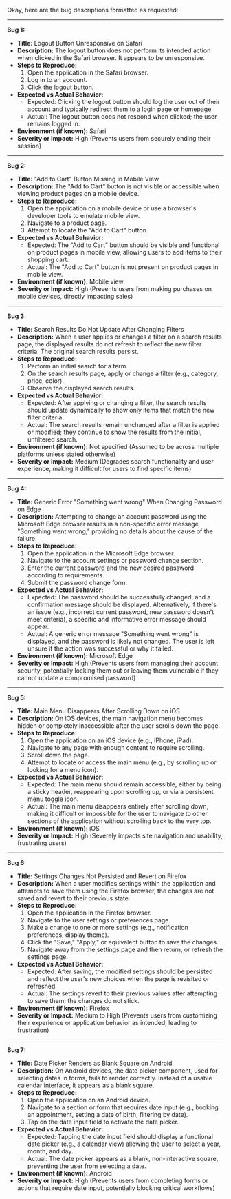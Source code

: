 Okay, here are the bug descriptions formatted as requested:

---

**Bug 1:**

*   **Title:** Logout Button Unresponsive on Safari
*   **Description:** The logout button does not perform its intended action when clicked in the Safari browser. It appears to be unresponsive.
*   **Steps to Reproduce:**
    1.  Open the application in the Safari browser.
    2.  Log in to an account.
    3.  Click the logout button.
*   **Expected vs Actual Behavior:**
    *   Expected: Clicking the logout button should log the user out of their account and typically redirect them to a login page or homepage.
    *   Actual: The logout button does not respond when clicked; the user remains logged in.
*   **Environment (if known):** Safari
*   **Severity or Impact:** High (Prevents users from securely ending their session)

---

**Bug 2:**

*   **Title:** "Add to Cart" Button Missing in Mobile View
*   **Description:** The "Add to Cart" button is not visible or accessible when viewing product pages on a mobile device.
*   **Steps to Reproduce:**
    1.  Open the application on a mobile device or use a browser's developer tools to emulate mobile view.
    2.  Navigate to a product page.
    3.  Attempt to locate the "Add to Cart" button.
*   **Expected vs Actual Behavior:**
    *   Expected: The "Add to Cart" button should be visible and functional on product pages in mobile view, allowing users to add items to their shopping cart.
    *   Actual: The "Add to Cart" button is not present on product pages in mobile view.
*   **Environment (if known):** Mobile view
*   **Severity or Impact:** High (Prevents users from making purchases on mobile devices, directly impacting sales)

---

**Bug 3:**

*   **Title:** Search Results Do Not Update After Changing Filters
*   **Description:** When a user applies or changes a filter on a search results page, the displayed results do not refresh to reflect the new filter criteria. The original search results persist.
*   **Steps to Reproduce:**
    1.  Perform an initial search for a term.
    2.  On the search results page, apply or change a filter (e.g., category, price, color).
    3.  Observe the displayed search results.
*   **Expected vs Actual Behavior:**
    *   Expected: After applying or changing a filter, the search results should update dynamically to show only items that match the new filter criteria.
    *   Actual: The search results remain unchanged after a filter is applied or modified; they continue to show the results from the initial, unfiltered search.
*   **Environment (if known):** Not specified (Assumed to be across multiple platforms unless stated otherwise)
*   **Severity or Impact:** Medium (Degrades search functionality and user experience, making it difficult for users to find specific items)

---

**Bug 4:**

*   **Title:** Generic Error "Something went wrong" When Changing Password on Edge
*   **Description:** Attempting to change an account password using the Microsoft Edge browser results in a non-specific error message "Something went wrong," providing no details about the cause of the failure.
*   **Steps to Reproduce:**
    1.  Open the application in the Microsoft Edge browser.
    2.  Navigate to the account settings or password change section.
    3.  Enter the current password and the new desired password according to requirements.
    4.  Submit the password change form.
*   **Expected vs Actual Behavior:**
    *   Expected: The password should be successfully changed, and a confirmation message should be displayed. Alternatively, if there's an issue (e.g., incorrect current password, new password doesn't meet criteria), a specific and informative error message should appear.
    *   Actual: A generic error message "Something went wrong" is displayed, and the password is likely not changed. The user is left unsure if the action was successful or why it failed.
*   **Environment (if known):** Microsoft Edge
*   **Severity or Impact:** High (Prevents users from managing their account security, potentially locking them out or leaving them vulnerable if they cannot update a compromised password)

---

**Bug 5:**

*   **Title:** Main Menu Disappears After Scrolling Down on iOS
*   **Description:** On iOS devices, the main navigation menu becomes hidden or completely inaccessible after the user scrolls down the page.
*   **Steps to Reproduce:**
    1.  Open the application on an iOS device (e.g., iPhone, iPad).
    2.  Navigate to any page with enough content to require scrolling.
    3.  Scroll down the page.
    4.  Attempt to locate or access the main menu (e.g., by scrolling up or looking for a menu icon).
*   **Expected vs Actual Behavior:**
    *   Expected: The main menu should remain accessible, either by being a sticky header, reappearing upon scrolling up, or via a persistent menu toggle icon.
    *   Actual: The main menu disappears entirely after scrolling down, making it difficult or impossible for the user to navigate to other sections of the application without scrolling back to the very top.
*   **Environment (if known):** iOS
*   **Severity or Impact:** High (Severely impacts site navigation and usability, frustrating users)

---

**Bug 6:**

*   **Title:** Settings Changes Not Persisted and Revert on Firefox
*   **Description:** When a user modifies settings within the application and attempts to save them using the Firefox browser, the changes are not saved and revert to their previous state.
*   **Steps to Reproduce:**
    1.  Open the application in the Firefox browser.
    2.  Navigate to the user settings or preferences page.
    3.  Make a change to one or more settings (e.g., notification preferences, display theme).
    4.  Click the "Save," "Apply," or equivalent button to save the changes.
    5.  Navigate away from the settings page and then return, or refresh the settings page.
*   **Expected vs Actual Behavior:**
    *   Expected: After saving, the modified settings should be persisted and reflect the user's new choices when the page is revisited or refreshed.
    *   Actual: The settings revert to their previous values after attempting to save them; the changes do not stick.
*   **Environment (if known):** Firefox
*   **Severity or Impact:** Medium to High (Prevents users from customizing their experience or application behavior as intended, leading to frustration)

---

**Bug 7:**

*   **Title:** Date Picker Renders as Blank Square on Android
*   **Description:** On Android devices, the date picker component, used for selecting dates in forms, fails to render correctly. Instead of a usable calendar interface, it appears as a blank square.
*   **Steps to Reproduce:**
    1.  Open the application on an Android device.
    2.  Navigate to a section or form that requires date input (e.g., booking an appointment, setting a date of birth, filtering by date).
    3.  Tap on the date input field to activate the date picker.
*   **Expected vs Actual Behavior:**
    *   Expected: Tapping the date input field should display a functional date picker (e.g., a calendar view) allowing the user to select a year, month, and day.
    *   Actual: The date picker appears as a blank, non-interactive square, preventing the user from selecting a date.
*   **Environment (if known):** Android
*   **Severity or Impact:** High (Prevents users from completing forms or actions that require date input, potentially blocking critical workflows)
